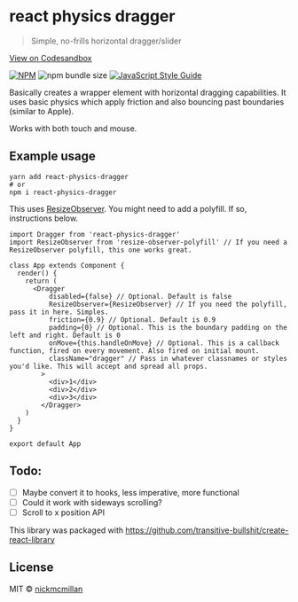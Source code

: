 # react physics dragger

> Simple, no-frills horizontal dragger/slider

[View on Codesandbox](https://codesandbox.io/s/54452vm5kp)

[![NPM](https://img.shields.io/npm/v/react-physics-dragger.svg?style=flat-square)](https://www.npmjs.com/package/react-physics-dragger)
![npm bundle size](https://img.shields.io/bundlephobia/min/react-physics-dragger.svg?style=flat-square)
[![JavaScript Style Guide](https://img.shields.io/badge/code_style-standard-brightgreen.svg?style=flat-square)](https://standardjs.com)

Basically creates a wrapper element with horizontal dragging capabilities. It uses basic physics which apply friction and also bouncing past boundaries (similar to Apple).

Works with both touch and mouse.


## Example usage

```
yarn add react-physics-dragger
# or
npm i react-physics-dragger
```

This uses [ResizeObserver](https://caniuse.com/#search=resizeobserver). You might need to add a polyfill. If so, instructions below.

```
import Dragger from 'react-physics-dragger'
import ResizeObserver from 'resize-observer-polyfill' // If you need a ResizeObserver polyfill, this one works great.

class App extends Component {
  render() {
    return (
      <Dragger
          disabled={false} // Optional. Default is false
          ResizeObserver={ResizeObserver} // If you need the polyfill, pass it in here. Simples. 
          friction={0.9} // Optional. Default is 0.9
          padding={0} // Optional. This is the boundary padding on the left and right. Default is 0
          onMove={this.handleOnMove} // Optional. This is a callback function, fired on every movement. Also fired on initial mount.
          className="dragger" // Pass in whatever classnames or styles you'd like. This will accept and spread all props.
        >
          <div>1</div>
          <div>2</div>
          <div>3</div>
        </Dragger>
    )
  }
}

export default App
```


## Todo: 
- [ ] Maybe convert it to hooks, less imperative, more functional
- [ ] Could it work with sideways scrolling?
- [ ] Scroll to x position API

This library was packaged with https://github.com/transitive-bullshit/create-react-library

## License

MIT © [nickmcmillan](https://github.com/nickmcmillan)
